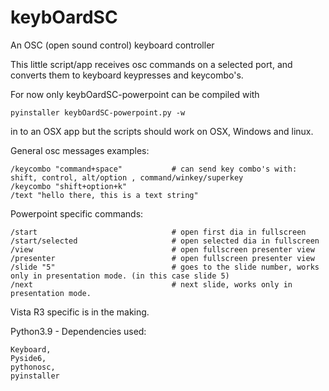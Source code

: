 # keybOardSC
An OSC (open sound control) keyboard controller

This little script/app receives osc commands on a selected port,
and converts them to keyboard keypresses and keycombo's.

For now only keybOardSC-powerpoint can be compiled with
```
pyinstaller keybOardSC-powerpoint.py -w
```
in to an OSX app but the scripts should work on OSX, Windows and linux.

General osc messages examples:
```
/keycombo "command+space"           # can send key combo's with: shift, control, alt/option , command/winkey/superkey
/keycombo "shift+option+k"
/text "hello there, this is a text string"
```

Powerpoint specific commands:
```
/start                              # open first dia in fullscreen
/start/selected                     # open selected dia in fullscreen
/view                               # open fullscreen presenter view
/presenter                          # open fullscreen presenter view
/slide "5"                          # goes to the slide number, works only in presentation mode. (in this case slide 5)
/next                               # next slide, works only in presentation mode.
```
Vista R3 specific is in the making.


Python3.9 - Dependencies used:
```
Keyboard, 
Pyside6, 
pythonosc,
pyinstaller
```
